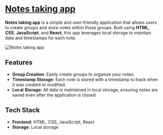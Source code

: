 # [Notes taking app](https://notes-taking-app-nine.vercel.app/)

**Notes taking app** is a simple and user-friendly application that allows users to create groups and store notes within those groups. Built using **HTML**, **CSS**, **JavaScript**, and **React**, this app leverages local storage to maintain data and timestamps for each note.

![Notes taking app](https://github.com/user-attachments/assets/d4093ec5-4c9b-4629-a4b9-74ff3c0b8347)

## Features

- **Group Creation**: Easily create groups to organize your notes.
- **Timestamp Storage**: Each note is stored with a timestamp to track when it was created or modified.
- **Local Storage**: All data is maintained in local storage, ensuring notes are saved even after the application is closed.

## Tech Stack

- **Frontend**: HTML, CSS, JavaScript, React
- **Storage**: Local storage
